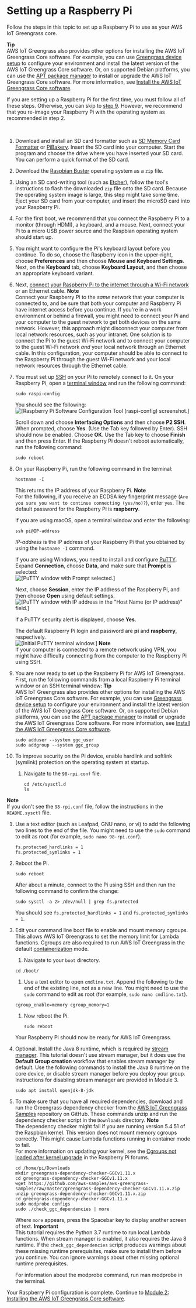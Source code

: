 # Setting up a Raspberry Pi<a name="setup-filter.rpi"></a>

Follow the steps in this topic to set up a Raspberry Pi to use as your AWS IoT Greengrass core\.

**Tip**  
<a name="ggc-install-options"></a>AWS IoT Greengrass also provides other options for installing the AWS IoT Greengrass Core software\. For example, you can use [Greengrass device setup](quick-start.md) to configure your environment and install the latest version of the AWS IoT Greengrass Core software\. Or, on supported Debian platforms, you can use the [APT package manager](install-ggc.md#ggc-package-manager) to install or upgrade the AWS IoT Greengrass Core software\. For more information, see [Install the AWS IoT Greengrass Core software](install-ggc.md)\.

If you are setting up a Raspberry Pi for the first time, you must follow all of these steps\. Otherwise, you can skip to [step 9](#add-ggc-user-ggc-group)\. However, we recommend that you re\-image your Raspberry Pi with the operating system as recommended in step 2\.

 

1. Download and install an SD card formatter such as [SD Memory Card Formatter](https://www.sdcard.org/downloads/formatter_4/index.html) or [PiBakery](http://www.pibakery.org/download.html)\. Insert the SD card into your computer\. Start the program and choose the drive where you have inserted your SD card\. You can perform a quick format of the SD card\.

1. Download the [Raspbian Buster](https://downloads.raspberrypi.org/raspbian/images/raspbian-2020-02-14/) operating system as a `zip` file\.

1. Using an SD card\-writing tool \(such as [Etcher](https://etcher.io/)\), follow the tool's instructions to flash the downloaded `zip` file onto the SD card\. Because the operating system image is large, this step might take some time\. Eject your SD card from your computer, and insert the microSD card into your Raspberry Pi\.

1. For the first boot, we recommend that you connect the Raspberry Pi to a monitor \(through HDMI\), a keyboard, and a mouse\. Next, connect your Pi to a micro USB power source and the Raspbian operating system should start up\. 

1. You might want to configure the Pi's keyboard layout before you continue\. To do so, choose the Raspberry icon in the upper\-right, choose **Preferences** and then choose **Mouse and Keyboard Settings**\. Next, on the **Keyboard** tab, choose **Keyboard Layout**, and then choose an appropriate keyboard variant\.

1. Next, [connect your Raspberry Pi to the internet through a Wi\-Fi network](https://www.raspberrypi.org/documentation/configuration/wireless/desktop.md) or an Ethernet cable\.
**Note**  
Connect your Raspberry Pi to the *same* network that your computer is connected to, and be sure that both your computer and Raspberry Pi have internet access before you continue\. If you're in a work environment or behind a firewall, you might need to connect your Pi and your computer to the guest network to get both devices on the same network\. However, this approach might disconnect your computer from local network resources, such as your intranet\. One solution is to connect the Pi to the guest Wi\-Fi network and to connect your computer to the guest Wi\-Fi network *and* your local network through an Ethernet cable\. In this configuration, your computer should be able to connect to the Raspberry Pi through the guest Wi\-Fi network and your local network resources through the Ethernet cable\.

1. You must set up [SSH](https://en.wikipedia.org/wiki/Secure_Shell) on your Pi to remotely connect to it\. On your Raspberry Pi, open a [terminal window](https://www.raspberrypi.org/documentation/usage/terminal/) and run the following command:

   ```
   sudo raspi-config
   ```

   You should see the following:  
![\[Raspberry Pi Software Configuration Tool (raspi-config) screenshot.\]](http://docs.aws.amazon.com/greengrass/latest/developerguide/images/gg-get-started-001.png)

   Scroll down and choose **Interfacing Options** and then choose **P2 SSH**\. When prompted, choose **Yes**\. \(Use the Tab key followed by Enter\)\. SSH should now be enabled\. Choose **OK**\. Use the Tab key to choose **Finish** and then press Enter\. If the Raspberry Pi doesn't reboot automatically, run the following command:

   ```
   sudo reboot
   ```

1. On your Raspberry Pi, run the following command in the terminal:

   ```
   hostname -I
   ```

   This returns the IP address of your Raspberry Pi\.
**Note**  
For the following, if you receive an ECDSA key fingerprint message \(`Are you sure you want to continue connecting (yes/no)?`\), enter `yes`\. The default password for the Raspberry Pi is **raspberry**\.

   If you are using macOS, open a terminal window and enter the following:

   ```
   ssh pi@IP-address
   ```

   *IP\-address* is the IP address of your Raspberry Pi that you obtained by using the `hostname -I` command\.

   If you are using Windows, you need to install and configure [PuTTY](https://www.chiark.greenend.org.uk/~sgtatham/putty/latest.html)\. Expand **Connection**, choose **Data**, and make sure that **Prompt** is selected:   
![\[PuTTY window with Prompt selected.\]](http://docs.aws.amazon.com/greengrass/latest/developerguide/images/gg-get-started-001.4.png)

   Next, choose **Session**, enter the IP address of the Raspberry Pi, and then choose **Open** using default settings\.   
![\[PuTTY window with IP address in the "Host Name (or IP address)" field.\]](http://docs.aws.amazon.com/greengrass/latest/developerguide/images/gg-get-started-001.5.png)

   If a PuTTY security alert is displayed, choose **Yes**\.

   The default Raspberry Pi login and password are **pi** and **raspberry**, respectively\.  
![\[Initial PuTTY terminal window.\]](http://docs.aws.amazon.com/greengrass/latest/developerguide/images/gg-get-started-001.6.png)
**Note**  
If your computer is connected to a remote network using VPN, you might have difficulty connecting from the computer to the Raspberry Pi using SSH\.

1. <a name="add-ggc-user-ggc-group"></a>You are now ready to set up the Raspberry Pi for AWS IoT Greengrass\. First, run the following commands from a local Raspberry Pi terminal window or an SSH terminal window:
**Tip**  
<a name="ggc-install-options"></a>AWS IoT Greengrass also provides other options for installing the AWS IoT Greengrass Core software\. For example, you can use [Greengrass device setup](quick-start.md) to configure your environment and install the latest version of the AWS IoT Greengrass Core software\. Or, on supported Debian platforms, you can use the [APT package manager](install-ggc.md#ggc-package-manager) to install or upgrade the AWS IoT Greengrass Core software\. For more information, see [Install the AWS IoT Greengrass Core software](install-ggc.md)\.

   ```
   sudo adduser --system ggc_user
   sudo addgroup --system ggc_group
   ```

1. To improve security on the Pi device, enable hardlink and softlink \(symlink\) protection on the operating system at startup\.

   1. Navigate to the `98-rpi.conf` file\.

      ```
      cd /etc/sysctl.d
      ls
      ```
**Note**  
If you don't see the `98-rpi.conf` file, follow the instructions in the `README.sysctl` file\.

   1. Use a text editor \(such as Leafpad, GNU nano, or vi\) to add the following two lines to the end of the file\. You might need to use the `sudo` command to edit as root \(for example, `sudo nano 98-rpi.conf`\)\.

      ```
      fs.protected_hardlinks = 1
      fs.protected_symlinks = 1
      ```

   1. Reboot the Pi\.

      ```
      sudo reboot
      ```

      After about a minute, connect to the Pi using SSH and then run the following command to confirm the change:

      ```
      sudo sysctl -a 2> /dev/null | grep fs.protected
      ```

      You should see `fs.protected_hardlinks = 1` and `fs.protected_symlinks = 1`\.

1. <a name="stretch-step"></a> Edit your command line boot file to enable and mount memory cgroups\. This allows AWS IoT Greengrass to set the memory limit for Lambda functions\. Cgroups are also required to run AWS IoT Greengrass in the default [containerization](lambda-group-config.md#lambda-containerization-considerations) mode\.

   1.  Navigate to your `boot` directory\. 

      ```
      cd /boot/
      ```

   1.  Use a text editor to open `cmdline.txt`\. Append the following to the end of the existing line, not as a new line\. You might need to use the `sudo` command to edit as root \(for example, `sudo nano cmdline.txt`\)\.

      ```
      cgroup_enable=memory cgroup_memory=1
      ```

   1. Now reboot the Pi\.

      ```
      sudo reboot
      ```

   Your Raspberry Pi should now be ready for AWS IoT Greengrass\.

1. <a name="install-java-8-runtime"></a>Optional\. Install the Java 8 runtime, which is required by [stream manager](stream-manager.md)\. This tutorial doesn't use stream manager, but it does use the **Default Group creation** workflow that enables stream manager by default\. Use the following commands to install the Java 8 runtime on the core device, or disable stream manager before you deploy your group\. Instructions for disabling stream manager are provided in Module 3\.

   ```
   sudo apt install openjdk-8-jdk
   ```

1. To make sure that you have all required dependencies, download and run the Greengrass dependency checker from the [AWS IoT Greengrass Samples](https://github.com/aws-samples/aws-greengrass-samples) repository on GitHub\. These commands unzip and run the dependency checker script in the `Downloads` directory\.
**Note**  
 The dependency checker might fail if you are running version 5\.4\.51 of the Raspbian kernel\. This version does not mount memory cgroups correctly\. This might cause Lambda functions running in container mode to fail\.  
For more information on updating your kernel, see the [ Cgroups not loaded after kernel upgrade](https://www.raspberrypi.org/forums/viewtopic.php?t=280656) in the Raspberry Pi forums\. 

   ```
   cd /home/pi/Downloads
   mkdir greengrass-dependency-checker-GGCv1.11.x
   cd greengrass-dependency-checker-GGCv1.11.x
   wget https://github.com/aws-samples/aws-greengrass-samples/raw/master/greengrass-dependency-checker-GGCv1.11.x.zip
   unzip greengrass-dependency-checker-GGCv1.11.x.zip
   cd greengrass-dependency-checker-GGCv1.11.x
   sudo modprobe configs
   sudo ./check_ggc_dependencies | more
   ```

   Where `more` appears, press the Spacebar key to display another screen of text\. 
**Important**  
<a name="lambda-runtime-prereqs"></a>This tutorial requires the Python 3\.7 runtime to run local Lambda functions\. When stream manager is enabled, it also requires the Java 8 runtime\. If the `check_ggc_dependencies` script produces warnings about these missing runtime prerequisites, make sure to install them before you continue\. You can ignore warnings about other missing optional runtime prerequisites\.

   For information about the modprobe command, run man modprobe in the terminal\. 

Your Raspberry Pi configuration is complete\. Continue to [Module 2: Installing the AWS IoT Greengrass Core software](module2.md)\.